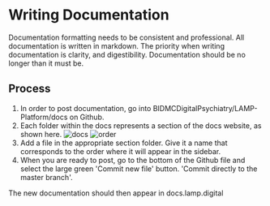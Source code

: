 # Writing Documentation
Documentation formatting needs to be consistent and professional. All documentation is written in markdown. The priority when writing documentation is clarity, and digestibility. Documentation should be no longer than it must be. 

## Process 
1. In order to post documentation, go into BIDMCDigitalPsychiatry/LAMP-Platform/docs on Github. 
2. Each folder within the docs represents a section of the docs website, as shown here. 
![docs](https://user-images.githubusercontent.com/104088715/175102471-01763831-e35e-4821-a5cd-5b531fb9cf5b.JPG)
![order](https://user-images.githubusercontent.com/104088715/175056626-02ff1818-5ee6-411d-927e-e08fb6e1d951.JPG)
3. Add a file in the appropriate section folder. Give it a name that corresponds to the order where it will appear in the sidebar. 
4. When you are ready to post, go to the bottom of the Github file and select the large green 'Commit new file' button. 'Commit directly to the master branch'. 

The new documentation should then appear in docs.lamp.digital 

